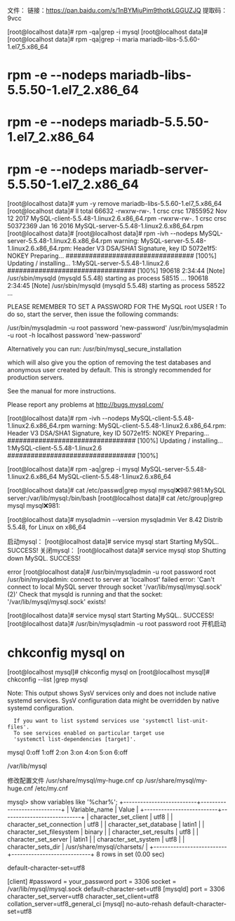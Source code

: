 
文件：
链接：https://pan.baidu.com/s/1nBYMjuPim9thotkLGGUZJQ  提取码：9vcc  

[root@localhost data]#  rpm -qa|grep -i mysql
[root@localhost data]# 
[root@localhost data]# rpm -qa|grep -i maria
mariadb-libs-5.5.60-1.el7_5.x86_64

# rpm -e --nodeps mariadb-libs-5.5.50-1.el7_2.x86_64
# rpm -e --nodeps mariadb-5.5.50-1.el7_2.x86_64
# rpm -e --nodeps mariadb-server-5.5.50-1.el7_2.x86_64 
 

[root@localhost data]# yum -y remove mariadb-libs-5.5.60-1.el7_5.x86_64
[root@localhost data]# ll
total 66632
-rwxrw-rw-. 1 crsc crsc 17855952 Nov 12  2017 MySQL-client-5.5.48-1.linux2.6.x86_64.rpm
-rwxrw-rw-. 1 crsc crsc 50372369 Jan 16  2016 MySQL-server-5.5.48-1.linux2.6.x86_64.rpm
[root@localhost data]# 
[root@localhost data]# rpm -ivh --nodeps MySQL-server-5.5.48-1.linux2.6.x86_64.rpm 
warning: MySQL-server-5.5.48-1.linux2.6.x86_64.rpm: Header V3 DSA/SHA1 Signature, key ID 5072e1f5: NOKEY
Preparing...                          ################################# [100%]
Updating / installing...
   1:MySQL-server-5.5.48-1.linux2.6   ################################# [100%]
190618  2:34:44 [Note] /usr/sbin/mysqld (mysqld 5.5.48) starting as process 58515 ...
190618  2:34:45 [Note] /usr/sbin/mysqld (mysqld 5.5.48) starting as process 58522 ...

PLEASE REMEMBER TO SET A PASSWORD FOR THE MySQL root USER !
To do so, start the server, then issue the following commands:

/usr/bin/mysqladmin -u root password 'new-password'
/usr/bin/mysqladmin -u root -h localhost password 'new-password'

Alternatively you can run:
/usr/bin/mysql_secure_installation

which will also give you the option of removing the test
databases and anonymous user created by default.  This is
strongly recommended for production servers.

See the manual for more instructions.

Please report any problems at http://bugs.mysql.com/

[root@localhost data]# rpm -ivh --nodeps MySQL-client-5.5.48-1.linux2.6.x86_64.rpm 
warning: MySQL-client-5.5.48-1.linux2.6.x86_64.rpm: Header V3 DSA/SHA1 Signature, key ID 5072e1f5: NOKEY
Preparing...                          ################################# [100%]
Updating / installing...
   1:MySQL-client-5.5.48-1.linux2.6   ################################# [100%]
   
[root@localhost data]# rpm -aq|grep -i mysql
MySQL-server-5.5.48-1.linux2.6.x86_64
MySQL-client-5.5.48-1.linux2.6.x86_64




[root@localhost data]# cat /etc/passwd|grep mysql
mysql:x:987:981:MySQL server:/var/lib/mysql:/bin/bash
[root@localhost data]# cat /etc/group|grep  mysql
mysql:x:981:

[root@localhost data]# mysqladmin --version
mysqladmin  Ver 8.42 Distrib 5.5.48, for Linux on x86_64

启动mysql：
[root@localhost data]# service mysql start
Starting MySQL.. SUCCESS! 
关闭mysql：
[root@localhost data]# service mysql stop
Shutting down MySQL. SUCCESS! 


error
[root@localhost data]# /usr/bin/mysqladmin  -u root password root
/usr/bin/mysqladmin: connect to server at 'localhost' failed
error: 'Can't connect to local MySQL server through socket '/var/lib/mysql/mysql.sock' (2)'
Check that mysqld is running and that the socket: '/var/lib/mysql/mysql.sock' exists!

[root@localhost data]# service mysql start
Starting MySQL.. SUCCESS! 
[root@localhost data]# /usr/bin/mysqladmin  -u root password root
开机启动 
# chkconfig mysql on
[root@localhost mysql]# chkconfig mysql on
[root@localhost mysql]# chkconfig --list |grep mysql

Note: This output shows SysV services only and does not include native
      systemd services. SysV configuration data might be overridden by native
      systemd configuration.

      If you want to list systemd services use 'systemctl list-unit-files'.
      To see services enabled on particular target use
      'systemctl list-dependencies [target]'.

mysql          	0:off	1:off	2:on	3:on	4:on	5:on	6:off


/var/lib/mysql


修改配置文件
/usr/share/mysql/my-huge.cnf
cp /usr/share/mysql/my-huge.cnf   /etc/my.cnf

mysql> show variables like '%char%';
+--------------------------+----------------------------+
| Variable_name            | Value                      |
+--------------------------+----------------------------+
| character_set_client     | utf8                       |
| character_set_connection | utf8                       |
| character_set_database   | latin1                     |
| character_set_filesystem | binary                     |
| character_set_results    | utf8                       |
| character_set_server     | latin1                     |
| character_set_system     | utf8                       |
| character_sets_dir       | /usr/share/mysql/charsets/ |
+--------------------------+----------------------------+
8 rows in set (0.00 sec)

default-character-set=utf8

[client]
#password       = your_password
port            = 3306
socket          = /var/lib/mysql/mysql.sock
default-character-set=utf8
[mysqld]
port            = 3306
character_set_server=utf8
character_set_client=utf8
collation_server=utf8_general_ci
[mysql]
no-auto-rehash
default-character-set=utf8



